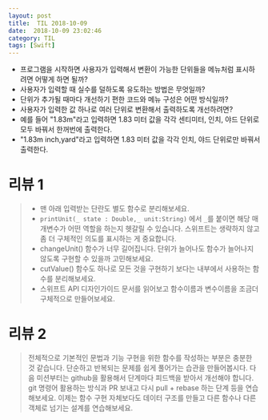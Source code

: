 ```yaml
---
layout: post
title:  TIL 2018-10-09
date:  2018-10-09 23:02:46
category: TIL
tags: [Swift]
---
```


- 프로그램을 시작하면 사용자가 입력해서 변환이 가능한 단위들을 메뉴처럼 표시하려면 어떻게 하면 될까?
- 사용자가 입력할 때 실수를 덜하도록 유도하는 방법은 무엇일까?
- 단위가 추가될 때마다 개선하기 편한 코드와 메뉴 구성은 어떤 방식일까?
- 사용자가 입력한 값 하나로 여러 단위로 변환해서 출력하도록 개선하려면?
- 예를 들어 "1.83m"라고 입력하면 1.83 미터 값을 각각 센티미터, 인치, 야드 단위로 모두 바꿔서 한꺼번에 출력한다.
- "1.83m inch,yard"라고 입력하면 1.83 미터 값을 각각 인치, 야드 단위로만 바꿔서 출력한다.



# 리뷰 1

> - 맨 아래 입력받는 단란도 별도 함수로 분리해보세요.
> - `printUnit(_ state : Double,_ unit:String)` 에서 `_`를 붙이면 해당 매개변수가 어떤 역할을 하는지 헷갈릴 수 있습니다.
>   스위프트는 생략하지 않고 좀 더 구체적인 의도를 표시하는 게 중요합니다.
> - changeUnit() 함수가 너무 길어집니다. 단위가 늘어나도 함수가 늘어나지 않도록 구현할 수 있을까 고민해보세요.
> - cutValue() 함수도 하나로 모든 것을 구현하기 보다는 내부에서 사용하는 함수를 분리해보세요.
> - 스위프트 API 디자인가이드 문서를 읽어보고 함수이름과 변수이름을 조금더 구체적으로 만들어보세요.



# 리뷰 2

>전체적으로 기본적인 문법과 기능 구현을 위한 함수를 작성하는 부분은 충분한 것 같습니다.
>단순하고 반복되는 문제를 쉽게 풀어가는 습관을 만들어봅시다.
>다음 미션부터는 github을 활용해서 단계마다 피드백을 받아서 개선해야 합니다.
>git 명령어 활용하는 방식과 PR 보내고 다시 pull + rebase 하는 단계 등을 연습해보세요.
>이제는 함수 구현 자체보다도 데이터 구조를 만들고 다른 함수나 다른 객체로 넘기는 설계를 연습해보세요.
